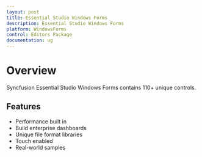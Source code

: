 ```yaml
---
layout: post
title: Essential Studio Windows Forms
description: Essential Studio Windows Forms
platform: WindowsForms
control: Editors Package
documentation: ug
---
```


# Overview

Syncfusion Essential Studio Windows Forms contains 110+ unique controls.

## Features

* Performance built in
* Build enterprise dashboards
* Unique file format libraries
* Touch enabled
* Real-world samples

